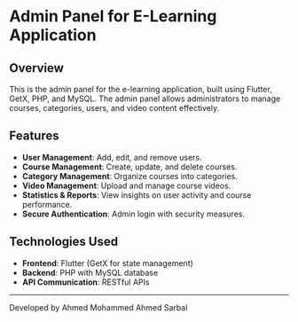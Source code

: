 # Admin Panel for E-Learning Application

## Overview
This is the admin panel for the e-learning application, built using Flutter, GetX, PHP, and MySQL. The admin panel allows administrators to manage courses, categories, users, and video content effectively.

## Features
- **User Management**: Add, edit, and remove users.
- **Course Management**: Create, update, and delete courses.
- **Category Management**: Organize courses into categories.
- **Video Management**: Upload and manage course videos.
- **Statistics & Reports**: View insights on user activity and course performance.
- **Secure Authentication**: Admin login with security measures.

## Technologies Used
- **Frontend**: Flutter (GetX for state management)
- **Backend**: PHP with MySQL database
- **API Communication**: RESTful APIs

---
Developed by Ahmed Mohammed Ahmed Sarbal
